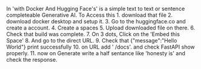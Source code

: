 In 'with Docker And Hugging Face's' is a simple text to text or sentence completeable Generative AI.
To Access this 
     1. download that file
     2. download docker desktop and setup it.
     3. Go to the huggingface.co and create a account.
     4. Create a spaces
     5. Upload downloaded file on there.
     6. Check that build was complete.
     7. On 3 dots, Click on the 'Embed this Space' 
     8. And go to the direct URL.
     9. Check that {"message":"Hello World"} print successfully
     10. on URL add ' /docs'. and check FastAPI show properly.
     11. now on Generate write a half sentance like 'honesty is' and check the response.
